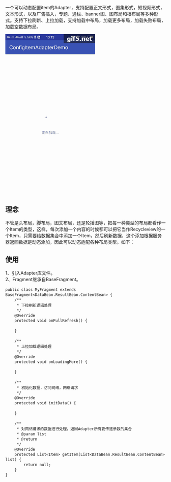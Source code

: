   一个可以动态配置item的Adapter，支持配置正文形式，图集形式，短视频形式，文本形式，以及广告插入，专题、通栏、banner图、图布局和根布局等多种形式。支持下拉刷新、上拉加载，支持加载中布局，加载更多布局，加载失败布局，加载空数据布局。
  
![这里写图片描述](https://github.com/yoonerloop/ConfigItemAdapter/blob/master/yanshitu.gif)
  
## 理念
不管是头布局，脚布局，图文布局，还是轮播图等，把每一种类型的布局都看作一个Item的类型，这样，每次添加一个内容的时候都可以把它当作Recycleview的一个Item，只需要给数据集合中添加一个Item，然后刷新数据，这个添加根据服务器返回数据是动态添加，因此可以动态适配各种布局类型。如下：

## 使用
1、引入Adapter库文件。<br/>
2、Fragment继承自BaseFragment。<br/>

```
public class MyFragment extends BaseFragment<DataBean.ResultBean.ContentBean> {  
    /** 
     * 下拉刷新逻辑处理 
     */  
    @Override  
    protected void onPullRefresh() {  
  
    }  
  
    /** 
     * 上拉加载逻辑处理 
     */  
    @Override  
    protected void onLoadingMore() {  
  
    }  
  
    /** 
     * 初始化数据，访问网络，网络请求 
     */  
    @Override  
    protected void initData() {  
  
    }  
  
    /** 
     * 对网络请求的数据进行处理，返回Adapter所有要传递参数的集合 
     * @param list 
     * @return 
     */  
    @Override  
    protected List<Item> getItem(List<DataBean.ResultBean.ContentBean> list) {  
        return null;  
    }  
}  
```
